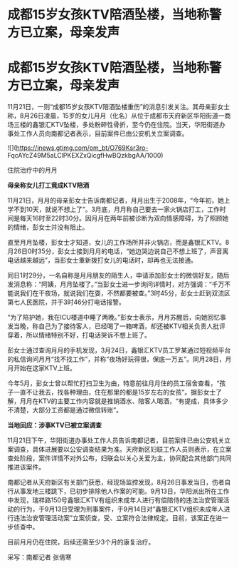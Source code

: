 # 成都15岁女孩KTV陪酒坠楼，当地称警方已立案，母亲发声

# 成都15岁女孩KTV陪酒坠楼，当地称警方已立案，母亲发声

11月21日，一则“成都15岁女孩KTV陪酒坠楼重伤”的消息引发关注。其母亲彭女士称，8月26日凌晨，15岁的女儿月月（化名）从位于成都市天府新区华阳街道一商场三楼的鑫银汇KTV坠楼，多处粉碎性骨折，至今仍在住院。当天，华阳街道办事处工作人员向南都记者表示，目前案件已由公安机关立案调查。

![](https://inews.gtimg.com/om_bt/O769Ksr3ro-
FqcAYcZ49M5aLClPKEXZxQicgfHwBQzkbgAA/1000)

住院治疗中的月月

**母亲称女儿打工竟成KTV陪酒**

11月21日，月月的母亲彭女士告诉南都记者，月月出生于2008年，“今年初，她上学不到10天，就说不想上了”。3月底，月月称自己要去一家火锅店打工，工作时间是每天16时至22时30分。因月月在两年前被诊断为双向情感障碍，为了照顾她的情绪，彭女士并没有阻止。

直至月月坠楼，彭女士才知道，女儿的工作场所并非火锅店，而是鑫银汇KTV。8月26日0时35分，彭女士接到月月的电话，“她边哭边说自己不想上班了，声音离电话越来越远”，当彭女士重新拨打女儿的电话时，却再也无法接通。

同日1时29分，一名自称是月月朋友的陌生人，申请添加彭女士的微信好友，随后发消息称：“阿姨，月月坠楼了。”当彭女士进一步询问详情时，对方强调：“千万不能说我们在干夜场，就说我们在耍，不然都要被查。”3时45分，彭女士赶到双流区第七人民医院，并于3时46分打电话报警。

“为了陪护她，我在ICU楼道中睡了两晚。”彭女士表示，月月苏醒后，向她回忆事发当晚，称自己为了接待客人，已经喝了一箱啤酒，却还被KTV相关负责人批评穿着，所以情绪特别不好，打电话哭诉不想上班了。

彭女士通过查询月月的手机发现，3月24日，鑫银汇KTV员工罗某通过短视频平台的私信询问月月“找不找工作”，并称“夜场好玩得很，保底一万五”。同月28日，月月开始在这家KTV上班。

今年5月，彭女士曾以帮忙打扫卫生为由，特意前往月月住的员工宿舍查看，“孩子一直不让我去，找各种理由，住在那里的都是15岁左右的女孩”。据彭女士了解，月月在KTV的主要工作内容就是推销酒水、陪客人喝酒，“有提成，具体多少不清楚，大部分工资都是通过微信转账”。

**当地回应：涉事KTV已被立案调查**

11月21日下午，华阳街道办事处工作人员告诉南都记者，目前案件已由公安机关立案调查，具体进展要以公安调查结果为准。天府新区妇联工作人员则表示，在立案查处阶段，案件详情不对外公布，妇联会以关心关爱为主，协同配合其他部门共同推进该案件。

南都记者从天府新区有关部门获悉，经现场监控发现，8月26日事发当日，伤者自行从事发地三楼跳下，已初步排除他人作案的可能。9月13日，华阳派出所在工作中发现，瑞祥路150号鑫银汇KTV有组织未成年人进行有偿陪侍的违法治安管理活动的行为，于9月13日受理为刑事案件，于9月14日对“鑫银汇KTV组织未成年人进行违法治安管理活动案”立案侦查，受、立案符合法律规定。目前，该案正在进一步侦查中。

目前月月仍在住院，后续还需至少3个月的康复治疗。

采写：南都记者 张倩寒


